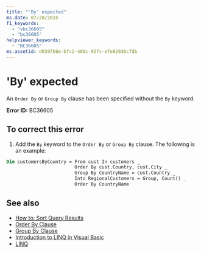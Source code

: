 ```yaml
---
title: "'By' expected"
ms.date: 07/20/2015
f1_keywords: 
  - "vbc36605"
  - "bc36605"
helpviewer_keywords: 
  - "BC36605"
ms.assetid: d0397b6e-bfc2-400c-92fc-efe82036cfdb
---
```

# 'By' expected
An `Order By` or `Group By` clause has been specified without the `By` keyword.  
  
 **Error ID:** BC36605  
  
## To correct this error  
  
1. Add the `By` keyword to the `Order By` or `Group By` clause. The following is an example:  
  
```vb  
Dim customersByCountry = From cust In customers _  
                         Order By cust.Country, cust.City _  
                         Group By CountryName = cust.Country _  
                         Into RegionalCustomers = Group, Count() _  
                         Order By CountryName  
```  
  
## See also

- [How to: Sort Query Results](../programming-guide/language-features/linq/how-to-sort-query-results-by-using-linq.md)
- [Order By Clause](../language-reference/queries/order-by-clause.md)
- [Group By Clause](../language-reference/queries/group-by-clause.md)
- [Introduction to LINQ in Visual Basic](../programming-guide/language-features/linq/introduction-to-linq.md)
- [LINQ](../programming-guide/language-features/linq/index.md)
